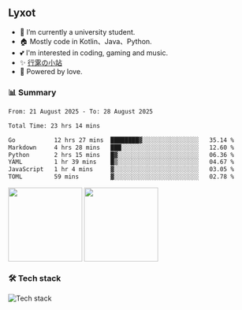 ## Lyxot
- 🌱 I’m currently a university student.
- 🏠 Mostly code in Kotlin、Java、Python.
- 💕 I'm interested in coding, gaming and music.
- ✨ [行雺の小站](https://hyli.xyz)
- 🚀 Powered by love.

### 📊 Summary
<!--START_SECTION:waka-->

```txt
From: 21 August 2025 - To: 28 August 2025

Total Time: 23 hrs 14 mins

Go           12 hrs 27 mins  ████████▓░░░░░░░░░░░░░░░░   35.14 %
Markdown     4 hrs 28 mins   ███░░░░░░░░░░░░░░░░░░░░░░   12.60 %
Python       2 hrs 15 mins   █▓░░░░░░░░░░░░░░░░░░░░░░░   06.36 %
YAML         1 hr 39 mins    █▒░░░░░░░░░░░░░░░░░░░░░░░   04.67 %
JavaScript   1 hr 4 mins     ▓░░░░░░░░░░░░░░░░░░░░░░░░   03.05 %
TOML         59 mins         ▓░░░░░░░░░░░░░░░░░░░░░░░░   02.78 %
```

<!--END_SECTION:waka-->

<p>
<img align="center" height="150" src="https://github-readme-stats.vercel.app/api?username=Lyxot&hide=issues&show_icons=true&hide_border=true&theme=transparent"/>
<img align="center" height="150" src="https://github-readme-stats.vercel.app/api/top-langs/?username=Lyxot&layout=compact&hide=javascript,html,css&hide_border=true&theme=transparent" />
</p>

### 🛠️ Tech stack
![Tech stack](https://skillicons.dev/icons?i=kotlin,java,py,cs,cpp,rust,docker,linux,windows,androidstudio,vscode&theme=light)
